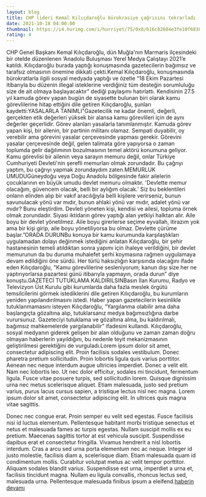 ```yaml
--- 
layout: blog
title: CHP lideri Kemal Kılıçdaroğlu bürokrasiye çağrısını tekrarladı
date: 2021-10-18 04:00:00
thumbnail: https://i4.hurimg.com/i/hurriyet/75/0x0/616c82684e3fe10f6838e9a9.jpg
rating: 4
---
```

CHP Genel Başkanı Kemal Kılıçdaroğlu, dün Muğla'nın Marmaris ilçesindeki bir otelde düzenlenen ‘Anadolu Buluşması Yerel Medya Çalıştayı 2021’e katıldı. Kılıçdaroğlu burada yaptığı konuşmasında gazetecilerin bağımsız ve tarafsız olmasının önemine dikkati çekti.Kemal Kılıçdaroğlu, konuşmasında bürokratlarla ilgili sosyal medyada yaptığı ve özetle “18 Ekim Pazartesi itibarıyla bu düzenin illegal isteklerine verdiğiniz tüm desteğin sorumluluğu size de ait olmaya başlayacaktır” dediği paylaşımı hatırlattı. Kendisinin 27.5 yıl kamuda görev yapan bugün de siyasette bulunan biri olarak kamu görevlilerine hitap ettiğini dile getiren Kılıçdaroğlu, şunları kaydetti:YASALARLA TANIMLI"Gazetecilik ne kadar önemli, değerli, gerçekten etik değerleri yüksek bir alansa kamu görevlileri için de aynı değerler geçerlidir. Görev alanları yasalarla tanımlanmıştır. Kamuda görev yapan kişi, bir ailenin, bir partinin militanı olamaz. Sempati duyabilir, oy verebilir ama görevini yasalar çerçevesinde yapması gerekir. Görevini yasalar çerçevesinde değil, gelen talimata göre yapıyorsa o zaman toplumda gelir dağılımının bozulmasının temel aktörü konumuna geliyor. Kamu görevlisi bir ailenin veya sarayın memuru değil, onlar Türkiye Cumhuriyeti Devleti'nin şerefli memurları olmak zorundadır. Bu çağrıyı yaptım, bu çağrıyı yapmak zorundaydım zaten.MEMURLUK UMUDUGüneydoğu veya Doğu Anadolu bölgesinde fakir ailelerin çocuklarının en büyük umudu devlet memuru olmaktır. 'Devlette memur olacağım, güvencem olacak, belli bir aylığım olacak.' Siz bu beklentileri onların elinden alıp bir vakıf aracılığıyla belli kişilere verirseniz, bunun savunulacak yönü var mıdır, bunun ahlaki yönü var mıdır, adalet yönü var mıdır? Bunu eleştirdim. Devleti yöneten kişi, kendisi ve ailesi, topluma örnek olmak zorundadır. Siyasi iktidarın görev yaptığı alan yetkiyi halktan alır. Aile boyu bir devlet yönetilmez. Aile boyu girerlerse seçime eyvallah, itirazım yok ama bir kişi girip, aile boyu yönetiliyorsa bu olmaz. Devlette çürüme başlar.”ORADA DURUNBu konuya bir kamu kurumunda karşılaştıkları uygulamadan dolayı değinmek istediğini anlatan Kılıçdaroğlu, bir şehir hastanesinin temeli atıldıktan sonra yapımı için ihaleye verildiğini, bir devlet memurunun da bu duruma muhalefet şerhi koymasına rağmen uygulamaya devam edildiğini öne sürdü. Her türlü haksızlığın karşısında olacağını ifade eden Kılıçdaroğlu, "Kamu görevlilerine sesleniyorum; kanun dışı size her ne yaptırıyorlarsa pazartesi günü itibarıyla yapmayın, orada durun” diye konuştu.GAZETECİ TUTUKLAMA KALDIRILSINBasın İlan Kurumu, Radyo ve Televizyon Üst Kurulu gibi kurumlarda daha fazla meslek örgütü temsilcilerini görmek istediklerini dile getiren Kılıçdaroğlu, bu kurumların yeniden yapılandırılmasını istedi. Haber yapan gazetecilerin kesinlikle tutuklanmamasını isteyen Kılıçdaroğlu, “Yargılanma olabilir ama daha başlangıçta gözaltına alıp, tutuklarsanız medya bağımsızlığına darbe vurursunuz. Gazeteciyi tutuklama ve gözaltına alma, bu kaldırılmalı, bağımsız mahkemelerde yargılanabilir” ifadesini kullandı. Kılıçdaroğlu, sosyal medyanın giderek gelişen bir alan olduğunu ve zaman zaman doğru olmayan haberlerin yayıldığını, bu nedenle teyit mekanizmasının geliştirilmesi gerektiğini de vurguladı.Lorem ipsum dolor sit amet, consectetur adipiscing elit. Proin facilisis sodales vestibulum. Donec pharetra pretium sollicitudin. Proin lobortis ligula quis varius porttitor. Aenean nec neque interdum augue ultricies imperdiet. Donec a velit elit. Nam nec lobortis leo. Ut nec dolor efficitur, sodales mi tincidunt, fermentum ligula. Fusce vitae posuere turpis, sed sollicitudin lorem. Quisque dignissim urna nec metus scelerisque aliquet. Etiam malesuada, justo sed pretium varius, purus lacus cursus sapien, a tristique lectus nisl nec magna. Lorem ipsum dolor sit amet, consectetur adipiscing elit. In ultrices quis magna vitae sagittis.

Donec nec congue erat. Proin semper eu velit sed egestas. Fusce facilisis nisi id luctus elementum. Pellentesque habitant morbi tristique senectus et netus et malesuada fames ac turpis egestas. Nullam suscipit mollis ex eu pretium. Maecenas sagittis tortor at est vehicula suscipit. Suspendisse dapibus erat et consectetur fringilla. Vivamus hendrerit a nisl lobortis interdum. Cras a arcu sed urna porta elementum nec ac neque. Integer id justo molestie, facilisis diam a, scelerisque diam. Etiam malesuada quam id condimentum mollis. Curabitur volutpat metus ac velit tempor porttitor. Aliquam sodales blandit varius. Suspendisse est urna, imperdiet a urna et, facilisis tincidunt magna. Nullam eu ligula convallis, rhoncus lectus sed, malesuada urna. Pellentesque malesuada finibus ipsum a eleifend.<a href="https://codecanyon.net/category/php-scripts?term=article%20spinner">haberin devamı</a>